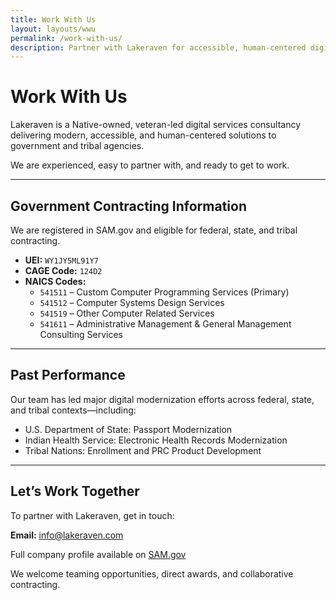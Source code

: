 ```yaml
---
title: Work With Us
layout: layouts/wwu
permalink: /work-with-us/
description: Partner with Lakeraven for accessible, human-centered digital services. Government contracting info, NAICS codes, and contact details.
---
```


# Work With Us

Lakeraven is a Native-owned, veteran-led digital services consultancy delivering modern, accessible, and human-centered solutions to government and tribal agencies.

We are experienced, easy to partner with, and ready to get to work.

---

## Government Contracting Information

We are registered in SAM.gov and eligible for federal, state, and tribal contracting.

- **UEI:** `WY1JY5ML91Y7`
- **CAGE Code:** `124D2`
- **NAICS Codes:**
  - `541511` – Custom Computer Programming Services (Primary)
  - `541512` – Computer Systems Design Services
  - `541519` – Other Computer Related Services
  - `541611` – Administrative Management & General Management Consulting Services

---

## Past Performance

Our team has led major digital modernization efforts across federal, state, and tribal contexts—including:

- U.S. Department of State: Passport Modernization  
- Indian Health Service: Electronic Health Records Modernization   
- Tribal Nations: Enrollment and PRC Product Development

---

## Let’s Work Together

To partner with Lakeraven, get in touch:

**Email:** [info@lakeraven.com](mailto:info@lakeraven.com)  
<!--
**Phone:** (555) 123-4567  
-->
Full company profile available on [SAM.gov](https://sam.gov/)

We welcome teaming opportunities, direct awards, and collaborative contracting.
